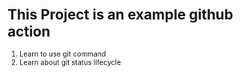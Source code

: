 # This Project is an example github action

1. Learn to use git command
2. Learn about git status lifecycle


